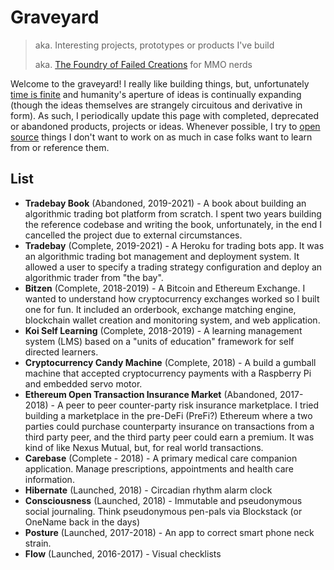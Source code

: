 # Graveyard
> aka. Interesting projects, prototypes or products I've build
>
> aka. [The Foundry of Failed Creations](https://wiki.guildwars.com/wiki/The_Foundry_of_Failed_Creations) for MMO nerds

Welcome to the graveyard! I really like building things, but, unfortunately [time is finite](https://www.goodreads.com/quotes/11241-everyone-must-leave-something-behind-when-he-dies-my-grandfather) and humanity's aperture of ideas is continually expanding (though the ideas themselves are strangely circuitous and derivative in form). As such, I periodically update this page with completed, deprecated or abandoned products, projects or ideas. Whenever possible, I try to [open](https://github.com/aquaflamingo/OpenRails) [source](https://github.com/aquaflamingo/OpenAndroid) things I don't want to work on as much in case folks want to learn from or reference them.

## List
* **Tradebay Book** (Abandoned, 2019-2021) - A book about building an algorithmic trading bot platform from scratch. I spent two years building the reference codebase and writing the book, unfortunately, in the end I cancelled the project due to external circumstances.
* **Tradebay** (Complete, 2019-2021) - A Heroku for trading bots app. It was an algorithmic trading bot management and deployment system. It allowed a user to specify a trading strategy configuration and deploy an algorithmic trader from "the bay".
* **Bitzen** (Complete, 2018-2019) -  A Bitcoin and Ethereum Exchange. I wanted to understand how cryptocurrency exchanges worked so I built one for fun. It included an orderbook, exchange matching engine, blockchain wallet creation and monitoring system, and web application.
* **Koi Self Learning** (Complete, 2018-2019) - A learning management system (LMS) based on a "units of education" framework for self directed learners. 
* **Cryptocurrency Candy Machine** (Complete, 2018) -  A build a gumball machine that accepted cryptocurrency payments with a Raspberry Pi and embedded servo motor.
* **Ethereum Open Transaction Insurance Market** (Abandoned, 2017-2018) - A peer to peer counter-party risk insurance marketplace. I tried building a marketplace in the pre-DeFi (PreFi?) Ethereum where a two parties could purchase counterparty insurance on transactions from a third party peer, and the third party peer could earn a premium. It was kind of like Nexus Mutual, but, for real world transactions.
* **Carebase** (Complete - 2018) - A primary medical care companion application. Manage prescriptions, appointments and health care information.
* **Hibernate** (Launched, 2018) - Circadian rhythm alarm clock
* **Consciousness** (Launched, 2018) - Immutable and pseudonymous social journaling. Think pseudonymous pen-pals via Blockstack (or OneName back in the days)
* **Posture** (Launched, 2017-2018) - An app to correct smart phone neck strain. 
* **Flow** (Launched, 2016-2017) - Visual checklists 

